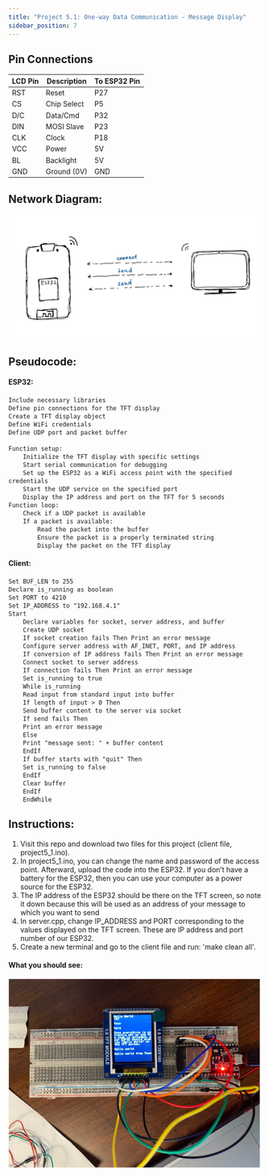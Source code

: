 ```yaml
---
title: "Project 5.1: One-way Data Communication - Message Display"
sidebar_position: 7
---
```


## Pin Connections
| LCD Pin | Description  | To ESP32 Pin |
|---------|--------------|--------------|
| RST     | Reset        | P27          |
| CS      | Chip Select  | P5           |
| D/C     | Data/Cmd     | P32          |
| DIN     | MOSI Slave   | P23          |
| CLK     | Clock        | P18          |
| VCC     | Power        | 5V           |
| BL      | Backlight    | 5V           |
| GND     | Ground (0V)  | GND          |

## Network Diagram:
<img src="/img/docs/projects/esp32-starter-kit/ESP32-10.png" width="700" />

## Pseudocode:
#### ESP32:
```
Include necessary libraries
Define pin connections for the TFT display
Create a TFT display object
Define WiFi credentials
Define UDP port and packet buffer
 
Function setup:
	Initialize the TFT display with specific settings
	Start serial communication for debugging
	Set up the ESP32 as a WiFi access point with the specified credentials
	Start the UDP service on the specified port
	Display the IP address and port on the TFT for 5 seconds
Function loop:
	Check if a UDP packet is available
	If a packet is available:
    	Read the packet into the buffer
    	Ensure the packet is a properly terminated string
    	Display the packet on the TFT display
```
#### Client:
```
Set BUF_LEN to 255
Declare is_running as boolean
Set PORT to 4210
Set IP_ADDRESS to "192.168.4.1"
Start
    Declare variables for socket, server address, and buffer
    Create UDP socket
    If socket creation fails Then Print an error message
    Configure server address with AF_INET, PORT, and IP address
    If conversion of IP address fails Then Print an error message
    Connect socket to server address
    If connection fails Then Print an error message
    Set is_running to true
    While is_running
    Read input from standard input into buffer
    If length of input > 0 Then
    Send buffer content to the server via socket
    If send fails Then
    Print an error message
    Else
    Print "message sent: " + buffer content
    EndIf
    If buffer starts with "quit" Then
    Set is_running to false
    EndIf
    Clear buffer
    EndIf
    EndWhile
```
## Instructions:
1. Visit this repo and download two files for this project (client file, project5_1.ino).
2. In project5_1.ino, you can change the name and password of the access point. Afterward, upload the code into the ESP32. If you don’t have a battery for the ESP32, then you can use your computer as a power source for the ESP32.
3. The IP address of the ESP32 should be there on the TFT screen, so note it down because this will be used as an address of your message to which you want to send
4. In server.cpp, change IP_ADDRESS and PORT corresponding to the values displayed on the TFT screen. These are IP address and port number of our ESP32.
5. Create a new terminal and go to the client file and run: 'make clean all'.

#### What you should see:
<img src="/img/docs/projects/esp32-starter-kit/ESP32-11.png" width="500" />



